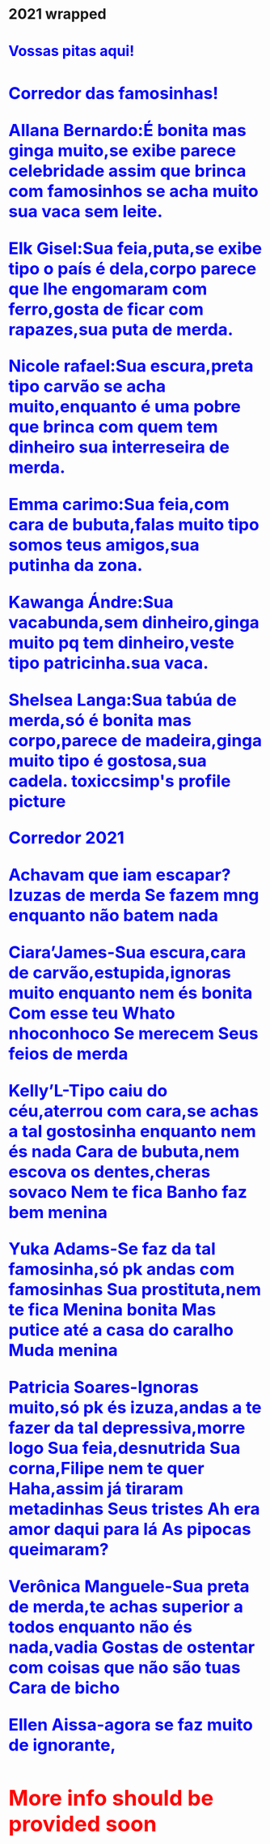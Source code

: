 # 2021 wrapped
<h1><font color="blue">Vossas pitas aqui!
  
<h3>Corredor das famosinhas!


Allana Bernardo:É bonita mas ginga muito,se exibe parece celebridade assim que brinca com famosinhos se acha muito sua vaca sem leite.

Elk Gisel:Sua feia,puta,se exibe tipo o país é dela,corpo parece que lhe engomaram com ferro,gosta de ficar com rapazes,sua puta de merda.

Nicole rafael:Sua escura,preta tipo carvão se acha muito,enquanto é uma pobre que brinca com quem tem dinheiro sua interreseira de merda.

Emma carimo:Sua feia,com cara de bubuta,falas muito tipo somos teus amigos,sua putinha da zona.

Kawanga Ándre:Sua vacabunda,sem dinheiro,ginga muito pq tem dinheiro,veste tipo patricinha.sua vaca.

Shelsea Langa:Sua tabúa de merda,só é bonita mas corpo,parece de madeira,ginga muito tipo é gostosa,sua cadela.
toxiccsimp's profile picture



Corredor 2021

Achavam que iam escapar?
Izuzas de merda
Se fazem mng enquanto não batem nada

Ciara’James-Sua escura,cara de carvão,estupida,ignoras muito enquanto nem és bonita
Com esse teu Whato nhoconhoco
Se merecem
Seus feios de merda

Kelly’L-Tipo caiu do céu,aterrou com cara,se achas a tal gostosinha enquanto nem és nada
Cara de bubuta,nem escova os dentes,cheras sovaco
Nem te fica
Banho faz bem menina


Yuka Adams-Se faz da tal famosinha,só pk andas com famosinhas
Sua prostituta,nem te fica
Menina bonita
Mas putice até a casa do caralho
Muda menina

Patricia Soares-Ignoras muito,só pk és izuza,andas a te fazer da tal depressiva,morre logo
Sua feia,desnutrida
Sua corna,Filipe nem te quer
Haha,assim já tiraram metadinhas
Seus tristes
Ah era amor daqui para lá
As pipocas queimaram?

Verônica Manguele-Sua preta de merda,te achas superior a todos enquanto não és nada,vadia
Gostas de ostentar com coisas que não são tuas
Cara de bicho

Ellen Aissa-agora se faz muito de ignorante,

  
 <h2><font color="red">More info should be provided soon
